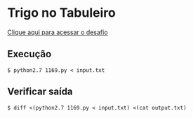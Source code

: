 # Trigo no Tabuleiro
[Clique aqui para acessar o desafio](https://www.urionlinejudge.com.br/judge/pt/problems/view/1169)

## Execução
```
$ python2.7 1169.py < input.txt
```

## Verificar saída
```
$ diff <(python2.7 1169.py < input.txt) <(cat output.txt)
```
